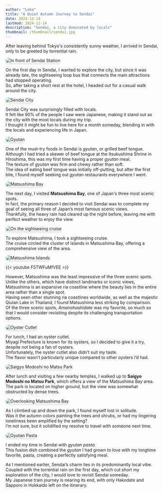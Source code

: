 ```yaml
---
author: "Loko"
title: "A Quiet Autumn Journey to Sendai"
date: 2024-12-14
lastmod: 2024-12-14
description: "Sendai, a city dominated by locals"
thumbnail: /thumbnail/sendai.jpg
---
```


After leaving behind Tokyo's consistently sunny weather, I arrived in Sendai, only to be greeted by torrential rain.

![In front of Sendai Station](/jr-travel/sendai-1.jpg)

On the first day in Sendai, I wanted to explore the city, but since it was already late, the sightseeing loop bus that connects the main attractions had stopped operating.  
So, after taking a short rest at the hotel, I headed out for a casual walk around the city.

![Sendai City](/jr-travel/sendai-2.jpg)

Sendai City was surprisingly filled with locals.  
It felt like 90% of the people I saw were Japanese, making it stand out as the city with the most locals during my trip.  
I thought it might be fun to live here for a month someday, blending in with the locals and experiencing life in Japan.

![Gyutan](/jr-travel/sendai-3.jpg)

One of the must-try foods in Sendai is *gyutan*, or grilled beef tongue.  
Although I had tried a skewer of beef tongue at the Itsukushima Shrine in Hiroshima, this was my first time having a proper *gyutan* meal.  
The texture of *gyutan* was firm and chewy rather than soft.  
The idea of eating beef tongue was initially off-putting, but after the first bite, I found myself seeking out *gyutan* restaurants everywhere I went.

![Matsushima Bay](/jr-travel/sendai-4.jpg)

The next day, I visited **Matsushima Bay**, one of Japan's three most scenic spots.  
In fact, the primary reason I decided to visit Sendai was to complete my goal of seeing all three of Japan’s most famous scenic views.  
Thankfully, the heavy rain had cleared up the night before, leaving me with perfect weather to enjoy the view.

![On the sightseeing cruise](/jr-travel/sendai-5.jpg)

To explore Matsushima, I took a sightseeing cruise.  
The cruise circled the cluster of islands in Matsushima Bay, offering a comprehensive view of the area.

![Matsushima Islands](/jr-travel/sendai-6.jpg)

{{< youtube F5TWFuMfVEE >}}

However, Matsushima was the least impressive of the three scenic spots.  
Unlike the others, which have distinct landmarks or iconic views, Matsushima is an expansive ria coastline where the beauty lies in the entire area rather than a single spot.  
Having seen other stunning ria coastlines worldwide, as well as the majestic Qiulan Lake in Thailand, I found Matsushima less striking by comparison.  
Of the three scenic spots, *Amanohashidate* was my favorite, so much so that I would consider revisiting despite its challenging transportation options.

![Oyster Cutlet](/jr-travel/sendai-7.jpg)

For lunch, I had an oyster cutlet.  
Miyagi Prefecture is known for its oysters, so I decided to give it a try, despite not being a fan of oysters.  
Unfortunately, the oyster cutlet also didn’t suit my taste.  
The flavor wasn’t particularly unique compared to other oysters I’d had.

![Saigyo Modoshi no Matsu Park](/jr-travel/sendai-8.jpg)

After lunch and visiting a few nearby temples, I walked up to **Saigyo Modoshi no Matsu Park**, which offers a view of the Matsushima Bay area.  
The park is located on higher ground, but the view was somewhat obstructed by dense trees.

![Overlooking Matsushima Bay](/jr-travel/sendai-9.jpg)

As I climbed up and down the park, I found myself lost in solitude.  
Was it the autumn colors painting the trees and shrubs, or had my lingering loneliness been amplified by the setting?  
I’m not sure, but it solidified my resolve to travel with someone next time.

![Gyutan Pasta](/jr-travel/sendai-10.jpg)

I ended my time in Sendai with *gyutan pasta*.  
This fusion dish combined the *gyutan* I had grown to love with my longtime favorite, pasta, creating a perfectly satisfying meal.

As I mentioned earlier, Sendai’s charm lies in its predominantly local vibe.  
Coupled with the torrential rain on the first day, which cut short my exploration of the city, I would love to revisit Sendai someday.  
My Japanese train journey is nearing its end, with only Hakodate and Sapporo in Hokkaido left on the itinerary.

<style>
  img {
    border-radius: 10px;
    box-shadow: 0 4px 6px rgba(0, 0, 0, 0.1);
    transition: transform 0.2s ease, box-shadow 0.2s ease;
  }

  img:hover {
    transform: scale(1.05);
    box-shadow: 0 8px 12px rgba(0, 0, 0, 0.2);
  }
</style>
